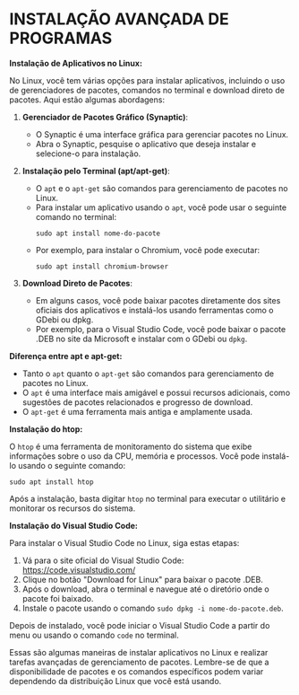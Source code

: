 # INSTALAÇÃO AVANÇADA DE PROGRAMAS
**Instalação de Aplicativos no Linux:**

No Linux, você tem várias opções para instalar aplicativos, incluindo o uso de gerenciadores de pacotes, comandos no terminal e download direto de pacotes. Aqui estão algumas abordagens:

1. **Gerenciador de Pacotes Gráfico (Synaptic)**:
   - O Synaptic é uma interface gráfica para gerenciar pacotes no Linux.
   - Abra o Synaptic, pesquise o aplicativo que deseja instalar e selecione-o para instalação.

2. **Instalação pelo Terminal (apt/apt-get)**:
   - O `apt` e o `apt-get` são comandos para gerenciamento de pacotes no Linux.
   - Para instalar um aplicativo usando o `apt`, você pode usar o seguinte comando no terminal:
     ```
     sudo apt install nome-do-pacote
     ```
   - Por exemplo, para instalar o Chromium, você pode executar:
     ```
     sudo apt install chromium-browser
     ```

3. **Download Direto de Pacotes**:
   - Em alguns casos, você pode baixar pacotes diretamente dos sites oficiais dos aplicativos e instalá-los usando ferramentas como o GDebi ou dpkg.
   - Por exemplo, para o Visual Studio Code, você pode baixar o pacote .DEB no site da Microsoft e instalar com o GDebi ou `dpkg`.

**Diferença entre apt e apt-get:**
- Tanto o `apt` quanto o `apt-get` são comandos para gerenciamento de pacotes no Linux.
- O `apt` é uma interface mais amigável e possui recursos adicionais, como sugestões de pacotes relacionados e progresso de download.
- O `apt-get` é uma ferramenta mais antiga e amplamente usada.

**Instalação do htop:**

O `htop` é uma ferramenta de monitoramento do sistema que exibe informações sobre o uso da CPU, memória e processos. Você pode instalá-lo usando o seguinte comando:

```
sudo apt install htop
```

Após a instalação, basta digitar `htop` no terminal para executar o utilitário e monitorar os recursos do sistema.

**Instalação do Visual Studio Code:**

Para instalar o Visual Studio Code no Linux, siga estas etapas:

1. Vá para o site oficial do Visual Studio Code: https://code.visualstudio.com/
2. Clique no botão "Download for Linux" para baixar o pacote .DEB.
3. Após o download, abra o terminal e navegue até o diretório onde o pacote foi baixado.
4. Instale o pacote usando o comando `sudo dpkg -i nome-do-pacote.deb`.

Depois de instalado, você pode iniciar o Visual Studio Code a partir do menu ou usando o comando `code` no terminal.

Essas são algumas maneiras de instalar aplicativos no Linux e realizar tarefas avançadas de gerenciamento de pacotes. Lembre-se de que a disponibilidade de pacotes e os comandos específicos podem variar dependendo da distribuição Linux que você está usando.